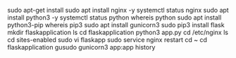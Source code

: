 sudo apt-get install
sudo apt install nginx -y
systemctl status nginx
sudo apt install python3 -y
systemctl status python
whereis python
sudo apt install python3-pip
whereis pip3
sudo apt install gunicorn3
sudo pip3 install flask
 mkdir flaskapplication
 ls
 cd flaskapplication
 python3 app.py
 cd /etc/nginx
 ls
 cd  sites-enabled
 sudo vi flaskapp
 sudo service nginx restart
 cd ~
 cd flaskapplication
 gusudo gunicorn3 app:app
 history
